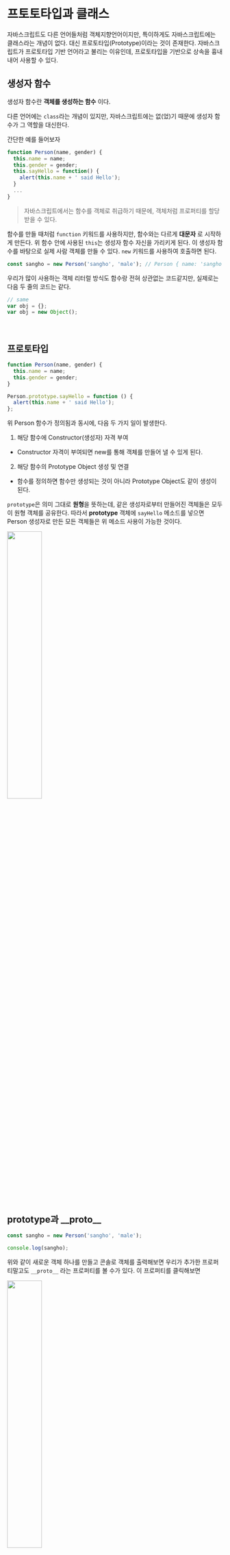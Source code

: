 # 프토토타입과 클래스

자바스크립트도 다른 언어들처럼 객체지향언어이지만, 특이하게도 자바스크립트에는 클래스라는 개념이 없다. 대신 프로토타입(Prototype)이라는 것이 존재한다. 자바스크립트가 프로토타입 기반 언어라고 불리는 이유인데, 프로토타입을 기반으로 상속을 흉내내어 사용할 수 있다.

## 생성자 함수

생성자 함수란 **객체를 생성하는 함수** 이다.

다른 언어에는 `class`라는 개념이 있지만, 자바스크립트에는 없(었)기 때문에 생성자 함수가 그 역할을 대신한다.

간단한 예를 들어보자

```javascript
function Person(name, gender) {
  this.name = name;
  this.gender = gender;
  this.sayHello = function() {
    alert(this.name + ' said Hello');
  }
  ...
}
```

> 자바스크립트에서는 함수를 객체로 취급하기 때문에, 객체처럼 프로퍼티를 할당받을 수 있다.

함수를 만들 때처럼 `function` 키워드를 사용하지만, 함수와는 다르게 **대문자** 로 시작하게 만든다. 위 함수 안에 사용된 `this`는 생성자 함수 자신을 가리키게 된다. 이 생성자 함수를 바탕으로 실제 사람 객체를 만들 수 있다. `new` 키워드를 사용하여 호출하면 된다.

```javascript
const sangho = new Person('sangho', 'male'); // Person { name: 'sangho', gender: 'male' }
```

우리가 많이 사용하는 객체 리터럴 방식도 함수랑 전혀 상관없는 코드같지만, 실제로는 다음 두 줄의 코드는 같다.

```javascript
// same
var obj = {};
var obj = new Object();
```

<br>

## 프로토타입

```javascript
function Person(name, gender) {
  this.name = name;
  this.gender = gender;
}

Person.prototype.sayHello = function () {
  alert(this.name + ' said Hello');
};
```

위 Person 함수가 정의됨과 동시에, 다음 두 가지 일이 발생한다.

1. 해당 함수에 Constructor(생성자) 자격 부여

- Constructor 자격이 부여되면 new를 통해 객체를 만들어 낼 수 있게 된다.

2. 해당 함수의 Prototype Object 생성 및 연결

- 함수를 정의하면 함수만 생성되는 것이 아니라 Prototype Object도 같이 생성이 된다.

`prototype`은 의미 그대로 **원형**을 뜻하는데, 같은 생성자로부터 만들어진 객체들은 모두 이 원형 객체를 공유한다. 따라서 **prototype** 객체에 `sayHello` 메소드를 넣으면 Person 생성자로 만든 모든 객체들은 위 메소드 사용이 가능한 것이다.

<img src="https://miro.medium.com/max/700/1*PZe_YnLftVZwT1dNs1Iu0A.png" width="40%">

<br>

## prototype과 \_\_proto\_\_

```javascript
const sangho = new Person('sangho', 'male');

console.log(sangho);
```

위와 같이 새로운 객체 하나를 만들고 콘솔로 객체를 출력해보면 우리가 추가한 프로퍼티말고도 `__proto__` 라는 프로퍼티를 볼 수가 있다. 이 프로퍼티를 클릭해보면

<img src="./image/OOP1.png" width="40%">

`constructor`와 직접 추가한 `sayHello` 그리고 또다시 `__proto__`가 있다.

\_\_proto\_\_가 바로 객체가 생성될 때 조상이었던 함수의 Prototype Object를 가리키는 것이다. 즉, 실제 객체를 만들 때 생성자의 prototype이 참조된 모습인 것이다. 생성자의 prototype을 참조하기 때문에 \_\_proto\_\_와 prototype은 같다. 아까 `Person.prototype.sayHello` 를 했던 것이 들어있고, 추가로 constructor(생성자)에 대한 정보까지 들어있다.

`__proto__` 안의 또 하나의 `__proto__`에 대해서는 뒤에서 다룰 것이다.

정리하자면

- constructor는 생성자 함수 그 자체를 가리킴
- prototype은 생성자 함수에 정의한 모든 객체가 공유할 원형
- \_\_proto\_\_는 생성자 함수를 new로 호출할 때, 정의해두었던 prototype을 참조한 객체
- \_\_proto\_\_는 new를 호출할 때 prototype을 참조하여 자동으로 만들어짐
- 생성자에는 prototype, 생성자로부터 만들어진 객체에는 \_\_proto\_\_
- 따라서 사용자는 prototype만 신경쓰면 된다. \_\_proto\_\_는 prototype이 제대로 구현되었는지 확인용으로 사용한다.

## prototype, \_\_proto\_\_ 와 constructor 의 관계

prototype과 constructor는 부모자식 관계라고 생각하면 된다. `Person.prototype.constructor === Person` 이다. 실제로 콘솔로 찍어보면 동일하다고 나온다.

<img src="./image/OOP2.png" width="40%">

또한 `Person.prototype === (Person 생성자 함수로 만든 객체).__proto__` 이기 때문에 `(Person생성자로 만들어진 객체).__proto__.constructor === Person` 도 성립한다.

<img src="./image/OOP3.png" width="40%">
<br>
<img src="./image/OOP4.png" width="40%">

## 상속의 필요성

위와 같이 생성자 함수를 만들고, new 키워드를 통해 객체도 만들었다. 추가로 Vehicle 이라는 생성자를 만들어보려한다.

```javascript
function Vehicle(name, speed) {
  this.name = name;
  this.speed = speed;
}

Vehicle.prototype.drive = function () {
  console.log(this.name + ' runs at ' + this.speed);
};
```

이렇게 Vehicle 생성자를 만들었다. drive 메소드로 달릴 수 있고, 이제 boost라는 메소드를 만들어서 최고 속도로 달릴 수 있는 기능을 추가하려 한다. 그래서 `Vehicle.prototype.boost = function () {...}` 이렇게 추가하자니 한 가지가 걸린다. Vehicle 안에는 트럭, SUV, 스포츠카, 세단 등 종류가 많은데 트럭과 같이 느린 차량은 boost 기능을 가지지 않도록 하고 싶다.

이럴 때 상속이 필요하다. 부모 생성자의 기능을 물려받는 동시에 새로운 기능을 추가할 수도 있는 **상속**에 대해 알아볼 것이다. Vehicle 생성자의 기능을 상속하고 확장한 Sedan 객체를 만들어보자.

## 상속

```javascript
// --- vehicle ---
function Vehicle(name, speed) {
  this.name = name;
  this.speed = speed;
}

Vehicle.prototype.drive = function () {
  console.log(this.name + ' runs at ' + this.speed);
};

var tico = new Vehicle('tico', 50);
tico.drive(); // 'tico runs at 50'

// --- sedan ---
function Sedan(name, speed, maxSpeed) {
  Vehicle.apply(this, arguments);
  this.maxSpeed = maxSpeed;
}

Sedan.prototype = Object.create(Vehicle.prototype);
Sedan.prototype.constructor = Sedan;

Sedan.prototype.boost = function () {
  console.log(this.name + ' boosts its speed at ' + this.maxSpeed);
};

var sonata = new Sedan('sonata', 100, 200);
sonata.drive(); // 'sonata runs at 100'
sonata.boost(); // 'sonata boosts its speed at 200'
```

조금 어려워보이는 듯한 코드지만, 이해하면 크게 어렵지 않다.

먼저 vehicle의 코드는 이미 익숙하므로 넘어가고, Sedan 생성자 함수의 코드 중 `Vehicle.apply(this, arguments)`는 Vehicle의 this들을 그대로 받으라는 뜻이다. 해석하자면 Vehicle 생성자에 Sedan의 this와 arguments를 적용하라는 코드인 것이다.

**apply()**는 `bind(), call()`과 같이 this 바인딩 용으로 쓰이는 메소드이다. 간단히 메소드를 호출하는 객체의 this를 사용자가 원하는 것으로 바꿔주는 것이라 생각하면 된다.

**arguments**는 객체를 생성할 때의 생성자 함수로 들어온 인수들(argument)을 뜻하는데, 즉 name, speed, maxSpeed가 모두 Vehicle과 연결되는 것이다. 다만, maxSpeed는 Vehicle에 없는 프로퍼티이니 무시된다.

이후 Sedan만 갖고 있는 maxSpeed 속성을 따로 추가한 것이다. 이렇게 Vehicle의 속성을 상속(또는 확장)받았고, 이제 메소드를 처리하는 부분을 보자.

생성자 아래의 `Sedan.prototype = Object.create(Vehicle.prototype);`은 Sedan의 prototype과 Vehicle의 prototype을 연결하는 것이다. 그래야 Vehicle의 메소드였던 drive()를 쓸 수 있다. `Object.create`는 `Vehicle.prototype`을 상속하는 새로운 객체를 만드는 메소드이다. 그 상속한 객체를 `Sedan.prototype`에 대입하므로 Sedan이 Vehicle을 상속하게 되는 것이다.

여기서 `Object.create(Vehicle.prototype)`과 `new Vehicle()`의 차이를 알아두면 좋다. `Object.create`는 객체를 만들되 생성자는 실행하지 않는다. 즉 그냥 프로토타입만 넣는다.

<img src="./image/OOP6.png" width="50%">

참고로 `Sedan.prototype.constructor = Sedan;`은 오류를 수정하는 코드이다. 위 설명 중에 `(생성자).prototype.constructor === (생성자)` 여야 한다고 언급했었는데, 생성자의 부모의 자식을 찾아라 하면 당연히 원래 생성자가 나와야한다. 하지만, 이 줄을 빼고 상속을 하면 위 코드와 같이 `Sedan.prototype.constructor === Vehicle`이 된다. 이건 어쩔 수 없는 자바스크립트의 문제이다. 그래서 이것을 고치기 위해 `Sedan.prototype.constructor`에 Sedan을 다시 넣어줌으로서 문제를 해결할 수 있다.

그 다음에 Sedan.prototype.boost 로 boost라는 메소드를 Sedan에 만들었다. 이제 Sedan은 Vehicle에게 상속받은 drive와 Vehicle 생성자를 확장한 자신의 boost 메소드를 쓸 수 있게 되었다.

<br>

## Object 객체

이번에는 모든 객체들의 최상위 부모 객체인 **Object 객체**에 대해서 알아볼 것이다. 이미 구현된 객체의 prototype을 확인할 때에는 위에서 보았듯이 \_\_proto\_\_ 를 사용하면 된다. Person 생성자의 \_\_proto\_\_ 를 확인해보았을 때, constructor와 직접 구현한 sayHello 메소드 외에 또 \_\_proto\_\_ 를 가진 것을 볼 수 있었다. 이 \_\_proto\_\_ 를 확인해보면 바로 이 것이 모든 객체들의 최상위 부모 객체인 Object 객체이다.

```javascript
function Person(name) {
  this.name = name;
}
Person.prototype.sayHello = function () {
  alert(this.name);
};
var sangho = new Person('sangho');
sangho.__proto__; // { sayHello: function() ... }
sangho.__proto__.__proto__; // Object { ... }
```

<img src="./image/OOP5.png" width="50%">

우리가 직접 생성자 함수를 통해 만든 객체 뿐만 아니라 모든 객체들은 **Object 객체** 를 최상위 부모 객체로 가진다. Object 객체의 \_\_proto\_\_ 는 **null** 값이다. 그 위로 상속받는 부모 객체가 없다는 뜻이다.

Object 객체의 생성자는 window 객체에 저장되어 있다. 모든 객체가 Object 객체로부터 상속받기 때문에 모든 객체는 `hasOwnProperty()` 등과 같은 Object 객체의 메소드들을 사용할 수 있게 된다.

---

## 참고

[ZeroCho 블로그](https://www.zerocho.com/category/JavaScript/post/573c2acf91575c17008ad2fc)
[오승환 블로그](https://medium.com/@bluesh55/javascript-prototype-%EC%9D%B4%ED%95%B4%ED%95%98%EA%B8%B0-f8e67c286b67)

